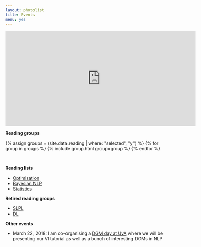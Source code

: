 ```yaml
---
layout: photolist
title: Events
menu: yes
---
```


<iframe src="https://calendar.google.com/calendar/embed?showTitle=0&amp;height=600&amp;wkst=1&amp;bgcolor=%23FFFFFF&amp;src=c752525tganmcbvhfl1tu2b9vo%40group.calendar.google.com&amp;color=%2329527A&amp;src=5l9p71c5fd0gse4ibtrks0170k%40group.calendar.google.com&amp;color=%232952A3&amp;src=4qveld4kb4i5sa9t3ev55bmk10%40group.calendar.google.com&amp;color=%23AB8B00&amp;src=d5etdgvg97ajfnbetjebkmbdis%40group.calendar.google.com&amp;color=%235F6B02&amp;src=aci7h1ua23taamdbat5hu73h14%40group.calendar.google.com&amp;color=%23AB8B00&amp;src=oa6cmu8nbg8iet2j07d9tobs1c%40group.calendar.google.com&amp;color=%23711616&amp;src=iuesktj5bg3jmil7kjjtpplju4%40group.calendar.google.com&amp;color=%23182C57&amp;ctz=Europe%2FAmsterdam" style="border-width:0" width="600" height="300" frameborder="0" scrolling="no"></iframe>

<br/>

**Reading groups**

{% assign groups = (site.data.reading | where: "selected", "y") %}
{% for group in groups %}
{% include group.html group=group %}
{% endfor %}

<br/>

**Reading lists**

* [Optimisation](pages/opt)
* [Bayesian NLP](pages/bayesiannlp)
* [Statistics](pages/stat)

**Retired reading groups**

* [SLPL](pages/slpl)
* [DL](pages/deeplearning)

**Other events**

* March 22, 2018: I am co-organising a [DGM day at UvA](//uva-slpl.github.io/dgmday) where we will be presenting our VI tutorial as well as a bunch of interesting DGMs in NLP
